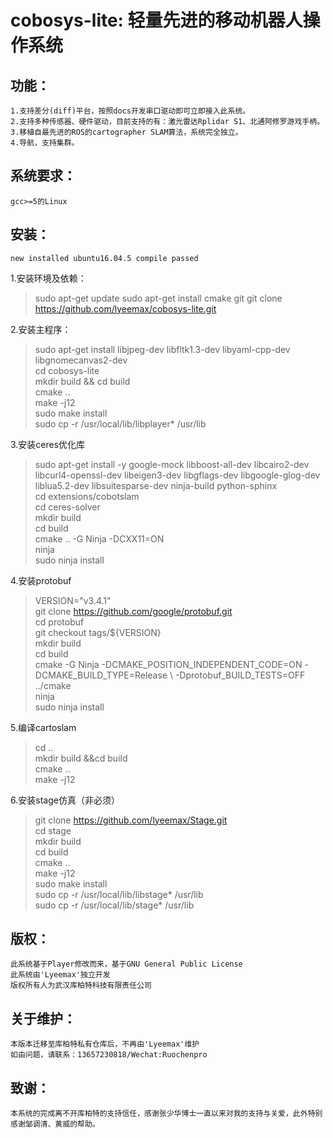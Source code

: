  cobosys-lite: 轻量先进的移动机器人操作系统</br>
 ===
     
     
   
功能：
---

    1.支持差分(diff)平台，按照docs开发串口驱动即可立即接入此系统。
    2.支持多种传感器、硬件驱动，目前支持的有：激光雷达Rplidar S1、北通阿修罗游戏手柄。
    3.移植自最先进的ROS的cartographer SLAM算法，系统完全独立。
    4.导航，支持集群。
    
系统要求：
---

    gcc>=5的Linux

安装：
---
    new installed ubuntu16.04.5 compile passed
    
1.安装环境及依赖：
>sudo apt-get update
>sudo apt-get install cmake git
>git clone https://github.com/lyeemax/cobosys-lite.git

2.安装主程序：</br>
>sudo apt-get install libjpeg-dev libfltk1.3-dev libyaml-cpp-dev libgnomecanvas2-dev</br>
>cd cobosys-lite</br>
>mkdir build && cd build </br>
>cmake ..</br>
>make -j12</br>
>sudo make install</br>
>sudo cp  -r /usr/local/lib/libplayer* /usr/lib</br>

3.安装ceres优化库</br>
>sudo apt-get install -y google-mock libboost-all-dev libcairo2-dev libcurl4-openssl-dev libeigen3-dev libgflags-dev libgoogle-glog-dev liblua5.2-dev libsuitesparse-dev ninja-build python-sphinx</br>
>cd extensions/cobotslam</br>
>cd ceres-solver</br>
>mkdir build</br>
>cd build</br>
>cmake .. -G Ninja -DCXX11=ON</br>
>ninja</br>
>sudo ninja install</br>

4.安装protobuf</br>
>VERSION="v3.4.1"</br>
>git clone https://github.com/google/protobuf.git</br>
>cd protobuf</br>
>git checkout tags/${VERSION}</br>
>mkdir build</br>
>cd build</br>
>cmake -G Ninja \-DCMAKE_POSITION_INDEPENDENT_CODE=ON \-DCMAKE_BUILD_TYPE=Release \ -Dprotobuf_BUILD_TESTS=OFF \../cmake </br>
>ninja</br>
>sudo ninja install</br>

5.编译cartoslam</br>
>cd ..</br>
>mkdir build &&cd build </br>
>cmake ..</br>
>make -j12 </br>

6.安装stage仿真（非必须）</br>
>git clone https://github.com/lyeemax/Stage.git</br>
>cd stage</br>
>mkdir build</br>
>cd build</br>
>cmake ..</br>
>make -j12</br>
>sudo make install</br>
>sudo cp  -r /usr/local/lib/libstage*  /usr/lib</br>
>sudo cp  -r /usr/local/lib/stage*  /usr/lib</br>

版权：
---

    此系统基于Player修改而来，基于GNU General Public License
    此系统由'Lyeemax'独立开发
    版权所有人为武汉库柏特科技有限责任公司
关于维护：
---

    本版本迁移至库柏特私有仓库后，不再由'Lyeemax'维护
    如由问题，请联系：13657230818/Wechat:Ruochenpro
致谢：
---

    本系统的完成离不开库柏特的支持信任，感谢张少华博士一直以来对我的支持与关爱，此外特别感谢邹调清、黄威的帮助。


